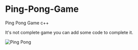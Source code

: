 # Ping-Pong-Game
Ping Pong Game c++

It's not complete game you can add some code to complete it.

![Ping Pong](https://user-images.githubusercontent.com/63372032/114397657-32d72d00-9b9f-11eb-97bf-84402ccbf4b9.png)
